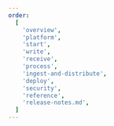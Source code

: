 ```yaml
---
order:
  [
    'overview',
    'platform',
    'start',
    'write',
    'receive',
    'process',
    'ingest-and-distribute',
    'deploy',
    'security',
    'reference',
    'release-notes.md',
  ]
---
```


